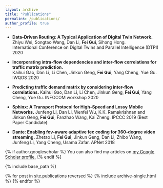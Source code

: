 ```yaml
---
layout: archive
title: "Publications"
permalink: /publications/
author_profile: true
---
```


    
* **Data-Driven Routing: A Typical Application of Digital Twin Network.**    
Zhiyu Wei, Songtao Wang, Dan Li, **Fei Gui**, Sihong Hong.   
International Conference on Digital Twins and Parallel Intelligence (DTPI) 2020 

* **Incorporating intra-flow dependencies and inter-flow correlations for traffic matrix prediction.**    
Kaihui Gao, Dan Li, Li Chen, Jinkun Geng, **Fei Gui**, Yang Cheng, Yue Gu. 
IWQOS 2020

* **Predicting traffic demand matrix by considering inter-flow correlations.**
Kaihui Gao, Dan Li, Li Chen, Jinkun Geng, **Fei Gui**, Yang Cheng, Yue Gu.
INFOCOM workshop 2020

* **Sphinx: A Transport Protocol for High-Speed and Lossy Mobile Networks.**
Junfeng Li, Dan Li, Wenfei Wu, K.K. Ramakrishnan and Jinkun Geng, **Fei Gui**, Fanzhao Wang, Kai Zheng.
IPCCC 2019 (Best Paper Candidate)

* **Dante: Enabling fov-aware adaptive fec coding for 360-degree video streaming.**
Zhetao Li, **Fei Gui**, Jinkun Geng, Dan Li, Zhibo Wang, Junfeng Li, Yang Cheng, Usama Zafar.
APNet 2018


{% if author.googlescholar %}
  You can also find my articles on <u><a href="{{author.googlescholar}}">my Google Scholar profile</a>.</u>
{% endif %}

{% include base_path %}

{% for post in site.publications reversed %}
  {% include archive-single.html %}
{% endfor %}
